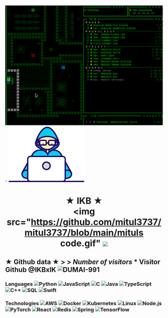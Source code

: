 ![Alt text](https://github.com/MRVIVEK-CODER/MRVIVEK-CODER/raw/main/md7Oqrf.gif) - ![Alt text](https://github.com/MRVIVEK-CODER/MRVIVEK-CODER/raw/main/Developer.gif) <h1 align="center">★ IKB ★  
<img src="https://github.com/mitul3737/mitul3737/blob/main/mituls code.gif" <a href="https://github.com/Hunter-alamin"><img width=550 src="https://github-profile-trophy.vercel.app/?username=Hunter-alamin&theme=dracula&no-frame=true&title=Followers,Stars,Commit,Repository,Issues"/></a> 
## ★ Github data ★ > > *Number of visitors* * **Visitor Github @IKBxIK** ![DUMAI-991](https://komarev.com/ghpvc/?username=Dumai-991&color=blue) 
### Languages ![Python](https://img.shields.io/badge/-Python-000?&logo=Python) ![JavaScript](https://img.shields.io/badge/-JavaScript-000?&logo=JavaScript) ![C](https://img.shields.io/badge/-C-000?&logo=C) ![Java](https://img.shields.io/badge/-Java-000?&logo=Java&logoColor=007396) ![TypeScript](https://img.shields.io/badge/-TypeScript-000?&logo=TypeScript) ![C++](https://img.shields.io/badge/-C++-000?&logo=c%2b%2b&logoColor=00599C) ![SQL](https://img.shields.io/badge/-SQL-000?&logo=MySQL) ![Swift](https://img.shields.io/badge/-Swift-000?&logo=Swift) 
### Technologies ![AWS](https://img.shields.io/badge/-AWS-000?&logo=Amazon-AWS&logoColor=F90) ![Docker](https://img.shields.io/badge/-Docker-000?&logo=Docker) ![Kubernetes](https://img.shields.io/badge/-Kubernetes-000?&logo=Kubernetes) ![Linux](https://img.shields.io/badge/-Linux-000?&logo=Linux) ![Node.js](https://img.shields.io/badge/-Node.js-000?&logo=node.js) ![PyTorch](https://img.shields.io/badge/-PyTorch-000?&logo=PyTorch) ![React](https://img.shields.io/badge/-React-000?&logo=React) ![Redis](https://img.shields.io/badge/-Redis-000?&logo=Redis) ![Spring](https://img.shields.io/badge/-Spring-000?&logo=Spring) ![TensorFlow](https://img.shields.io/badge/-TensorFlow-000?&logo=TensorFlow)
